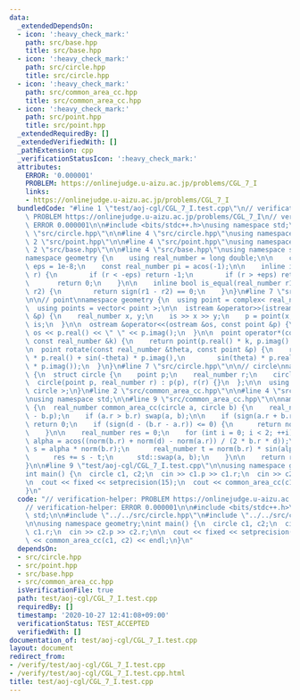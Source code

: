 ```yaml
---
data:
  _extendedDependsOn:
  - icon: ':heavy_check_mark:'
    path: src/base.hpp
    title: src/base.hpp
  - icon: ':heavy_check_mark:'
    path: src/circle.hpp
    title: src/circle.hpp
  - icon: ':heavy_check_mark:'
    path: src/common_area_cc.hpp
    title: src/common_area_cc.hpp
  - icon: ':heavy_check_mark:'
    path: src/point.hpp
    title: src/point.hpp
  _extendedRequiredBy: []
  _extendedVerifiedWith: []
  _pathExtension: cpp
  _verificationStatusIcon: ':heavy_check_mark:'
  attributes:
    ERROR: '0.000001'
    PROBLEM: https://onlinejudge.u-aizu.ac.jp/problems/CGL_7_I
    links:
    - https://onlinejudge.u-aizu.ac.jp/problems/CGL_7_I
  bundledCode: "#line 1 \"test/aoj-cgl/CGL_7_I.test.cpp\"\n// verification-helper:\
    \ PROBLEM https://onlinejudge.u-aizu.ac.jp/problems/CGL_7_I\n// verification-helper:\
    \ ERROR 0.000001\n\n#include <bits/stdc++.h>\nusing namespace std;\n\n#line 2\
    \ \"src/circle.hpp\"\n\n#line 4 \"src/circle.hpp\"\nusing namespace std;\n\n#line\
    \ 2 \"src/point.hpp\"\n\n#line 4 \"src/point.hpp\"\nusing namespace std;\n\n#line\
    \ 2 \"src/base.hpp\"\n\n#line 4 \"src/base.hpp\"\nusing namespace std;\n\n// base\n\
    namespace geometry {\n    using real_number = long double;\n\n    const real_number\
    \ eps = 1e-8;\n    const real_number pi = acos(-1);\n\n    inline int sign(real_number\
    \ r) {\n        if (r < -eps) return -1;\n        if (r > +eps) return +1;\n \
    \       return 0;\n    }\n\n    inline bool is_equal(real_number r1, real_number\
    \ r2) {\n        return sign(r1 - r2) == 0;\n    }\n}\n#line 7 \"src/point.hpp\"\
    \n\n// point\nnamespace geometry {\n  using point = complex< real_number >;\n\
    \  using points = vector< point >;\n\n  istream &operator>>(istream &is, point\
    \ &p) {\n    real_number x, y;\n    is >> x >> y;\n    p = point(x, y);\n    return\
    \ is;\n  }\n\n  ostream &operator<<(ostream &os, const point &p) {\n    return\
    \ os << p.real() << \" \" << p.imag();\n  }\n\n  point operator*(const point &p,\
    \ const real_number &k) {\n    return point(p.real() * k, p.imag() * k);\n  }\n\
    \n  point rotate(const real_number &theta, const point &p) {\n    return point(cos(theta)\
    \ * p.real() + sin(-theta) * p.imag(),\n        sin(theta) * p.real() + cos(-theta)\
    \ * p.imag());\n  }\n}\n#line 7 \"src/circle.hpp\"\n\n// circle\nnamespace geometry\
    \ {\n  struct circle {\n    point p;\n    real_number r;\n    circle() {}\n  \
    \  circle(point p, real_number r) : p(p), r(r) {}\n  };\n\n  using circles = vector<\
    \ circle >;\n}\n#line 2 \"src/common_area_cc.hpp\"\n\n#line 4 \"src/common_area_cc.hpp\"\
    \nusing namespace std;\n\n#line 9 \"src/common_area_cc.hpp\"\n\nnamespace geometry\
    \ {\n  real_number common_area_cc(circle a, circle b) {\n    real_number d = abs(a.p\
    \ - b.p);\n    if (a.r > b.r) swap(a, b);\n\n    if (sign(a.r + b.r - d) <= 0)\
    \ return 0;\n    if (sign(d - (b.r - a.r)) <= 0) {\n      return norm(a.r) * pi;\n\
    \    }\n\n    real_number res = 0;\n    for (int i = 0; i < 2; ++i) {\n      real_number\
    \ alpha = acos((norm(b.r) + norm(d) - norm(a.r)) / (2 * b.r * d));\n      real_number\
    \ s = alpha * norm(b.r);\n      real_number t = norm(b.r) * sin(alpha) * cos(alpha);\n\
    \      res += s - t;\n      std::swap(a, b);\n    }\n\n    return res;\n  }\n\n\
    }\n\n#line 9 \"test/aoj-cgl/CGL_7_I.test.cpp\"\n\nusing namespace geometry;\n\
    int main() {\n  circle c1, c2;\n  cin >> c1.p >> c1.r;\n  cin >> c2.p >> c2.r;\n\
    \n  cout << fixed << setprecision(15);\n  cout << common_area_cc(c1, c2) << endl;\n\
    }\n"
  code: "// verification-helper: PROBLEM https://onlinejudge.u-aizu.ac.jp/problems/CGL_7_I\n\
    // verification-helper: ERROR 0.000001\n\n#include <bits/stdc++.h>\nusing namespace\
    \ std;\n\n#include \"../../src/circle.hpp\"\n#include \"../../src/common_area_cc.hpp\"\
    \n\nusing namespace geometry;\nint main() {\n  circle c1, c2;\n  cin >> c1.p >>\
    \ c1.r;\n  cin >> c2.p >> c2.r;\n\n  cout << fixed << setprecision(15);\n  cout\
    \ << common_area_cc(c1, c2) << endl;\n}\n"
  dependsOn:
  - src/circle.hpp
  - src/point.hpp
  - src/base.hpp
  - src/common_area_cc.hpp
  isVerificationFile: true
  path: test/aoj-cgl/CGL_7_I.test.cpp
  requiredBy: []
  timestamp: '2020-10-27 12:41:08+09:00'
  verificationStatus: TEST_ACCEPTED
  verifiedWith: []
documentation_of: test/aoj-cgl/CGL_7_I.test.cpp
layout: document
redirect_from:
- /verify/test/aoj-cgl/CGL_7_I.test.cpp
- /verify/test/aoj-cgl/CGL_7_I.test.cpp.html
title: test/aoj-cgl/CGL_7_I.test.cpp
---
```

